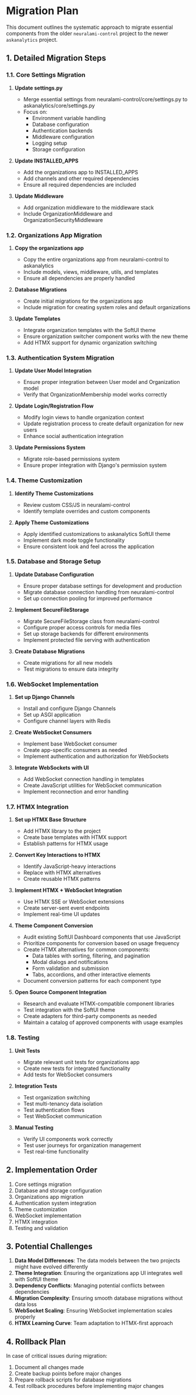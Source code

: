 # Migration Plan

This document outlines the systematic approach to migrate essential components from the older `neuralami-control` project to the newer `askanalytics` project.

## 1. Detailed Migration Steps

### 1.1. Core Settings Migration

1. **Update settings.py**
   - Merge essential settings from neuralami-control/core/settings.py to askanalytics/core/settings.py
   - Focus on:
     - Environment variable handling
     - Database configuration
     - Authentication backends
     - Middleware configuration
     - Logging setup
     - Storage configuration

2. **Update INSTALLED_APPS**
   - Add the organizations app to INSTALLED_APPS
   - Add channels and other required dependencies
   - Ensure all required dependencies are included

3. **Update Middleware**
   - Add organization middleware to the middleware stack
   - Include OrganizationMiddleware and OrganizationSecurityMiddleware

### 1.2. Organizations App Migration

1. **Copy the organizations app**
   - Copy the entire organizations app from neuralami-control to askanalytics
   - Include models, views, middleware, utils, and templates
   - Ensure all dependencies are properly handled

2. **Database Migrations**
   - Create initial migrations for the organizations app
   - Include migration for creating system roles and default organizations

3. **Update Templates**
   - Integrate organization templates with the SoftUI theme
   - Ensure organization switcher component works with the new theme
   - Add HTMX support for dynamic organization switching

### 1.3. Authentication System Migration

1. **Update User Model Integration**
   - Ensure proper integration between User model and Organization model
   - Verify that OrganizationMembership model works correctly

2. **Update Login/Registration Flow**
   - Modify login views to handle organization context
   - Update registration process to create default organization for new users
   - Enhance social authentication integration

3. **Update Permissions System**
   - Migrate role-based permissions system
   - Ensure proper integration with Django's permission system

### 1.4. Theme Customization

1. **Identify Theme Customizations**
   - Review custom CSS/JS in neuralami-control
   - Identify template overrides and custom components

2. **Apply Theme Customizations**
   - Apply identified customizations to askanalytics SoftUI theme
   - Implement dark mode toggle functionality
   - Ensure consistent look and feel across the application

### 1.5. Database and Storage Setup

1. **Update Database Configuration**
   - Ensure proper database settings for development and production
   - Migrate database connection handling from neuralami-control
   - Set up connection pooling for improved performance

2. **Implement SecureFileStorage**
   - Migrate SecureFileStorage class from neuralami-control
   - Configure proper access controls for media files
   - Set up storage backends for different environments
   - Implement protected file serving with authentication

3. **Create Database Migrations**
   - Create migrations for all new models
   - Test migrations to ensure data integrity

### 1.6. WebSocket Implementation

1. **Set up Django Channels**
   - Install and configure Django Channels
   - Set up ASGI application
   - Configure channel layers with Redis

2. **Create WebSocket Consumers**
   - Implement base WebSocket consumer
   - Create app-specific consumers as needed
   - Implement authentication and authorization for WebSockets

3. **Integrate WebSockets with UI**
   - Add WebSocket connection handling in templates
   - Create JavaScript utilities for WebSocket communication
   - Implement reconnection and error handling

### 1.7. HTMX Integration

1. **Set up HTMX Base Structure**
   - Add HTMX library to the project
   - Create base templates with HTMX support
   - Establish patterns for HTMX usage

2. **Convert Key Interactions to HTMX**
   - Identify JavaScript-heavy interactions
   - Replace with HTMX alternatives
   - Create reusable HTMX patterns

3. **Implement HTMX + WebSocket Integration**
   - Use HTMX SSE or WebSocket extensions
   - Create server-sent event endpoints
   - Implement real-time UI updates

4. **Theme Component Conversion**
   - Audit existing SoftUI Dashboard components that use JavaScript
   - Prioritize components for conversion based on usage frequency
   - Create HTMX alternatives for common components:
     - Data tables with sorting, filtering, and pagination
     - Modal dialogs and notifications
     - Form validation and submission
     - Tabs, accordions, and other interactive elements
   - Document conversion patterns for each component type

5. **Open Source Component Integration**
   - Research and evaluate HTMX-compatible component libraries
   - Test integration with the SoftUI theme
   - Create adapters for third-party components as needed
   - Maintain a catalog of approved components with usage examples

### 1.8. Testing

1. **Unit Tests**
   - Migrate relevant unit tests for organizations app
   - Create new tests for integrated functionality
   - Add tests for WebSocket consumers

2. **Integration Tests**
   - Test organization switching
   - Test multi-tenancy data isolation
   - Test authentication flows
   - Test WebSocket communication

3. **Manual Testing**
   - Verify UI components work correctly
   - Test user journeys for organization management
   - Test real-time functionality

## 2. Implementation Order

1. Core settings migration
2. Database and storage configuration
3. Organizations app migration
4. Authentication system integration
5. Theme customization
6. WebSocket implementation
7. HTMX integration
8. Testing and validation

## 3. Potential Challenges

1. **Data Model Differences**: The data models between the two projects might have evolved differently
2. **Theme Integration**: Ensuring the organizations app UI integrates well with SoftUI theme
3. **Dependency Conflicts**: Managing potential conflicts between dependencies
4. **Migration Complexity**: Ensuring smooth database migrations without data loss
5. **WebSocket Scaling**: Ensuring WebSocket implementation scales properly
6. **HTMX Learning Curve**: Team adaptation to HTMX-first approach

## 4. Rollback Plan

In case of critical issues during migration:
1. Document all changes made
2. Create backup points before major changes
3. Prepare rollback scripts for database migrations
4. Test rollback procedures before implementing major changes
